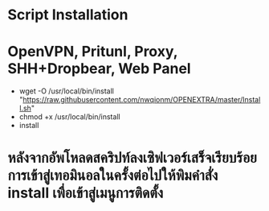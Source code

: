 # Script Installation
# OpenVPN, Pritunl, Proxy, SHH+Dropbear, Web Panel

- wget -O /usr/local/bin/install "https://raw.githubusercontent.com/nwqionm/OPENEXTRA/master/Install.sh"
- chmod +x /usr/local/bin/install
- install

# หลังจากอัพโหลดสคริปท์ลงเซิฟเวอร์เสร็จเรียบร้อย การเข้าสู่เทอมินอลในครั้งต่อไปให้พิมคำสั่ง install เพื่อเข้าสู่เมนูการติดตั้ง
